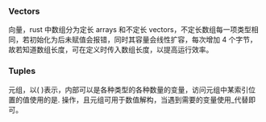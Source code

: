 ### Vectors

向量，rust 中数组分为定长 arrays 和不定长 vectors，不定长数组每一项类型相同，若初始化为后未赋值会报错，同时其容量会线性扩容，每次增加 4 个字节，故若知道数组长度，可在定义时传入数组长度，以提高运行效率。

### Tuples

元组，以( )表示，内部可以是各种类型的各种数量的变量，访问元组中某索引位置的值使用的是. 操作，且元组可用于数值解构，当遇到需要的变量使用\_代替即可。
